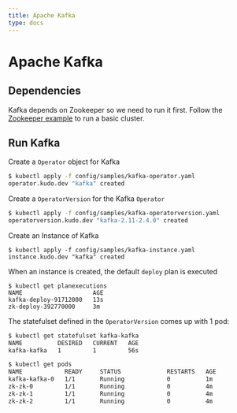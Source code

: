 ```yaml
---
title: Apache Kafka
type: docs
---
```


# Apache Kafka

## Dependencies

Kafka depends on Zookeeper so we need to run it first. Follow the [Zookeeper example](/docs/examples/apache-zookeeper/) to run a basic cluster.

## Run Kafka

Create a `Operator` object for Kafka
```bash
$ kubectl apply -f config/samples/kafka-operator.yaml
operator.kudo.dev "kafka" created
```

Create a `OperatorVersion` for the Kafka  `Operator`

```bash
$ kubectl apply -f config/samples/kafka-operatorversion.yaml
operatorversion.kudo.dev "kafka-2.11-2.4.0" created
```


Create an Instance of Kafka
```
$ kubectl apply -f config/samples/kafka-instance.yaml
instance.kudo.dev "kafka" created
```

When an instance is created, the default `deploy` plan is executed

```
$ kubectl get planexecutions
NAME                    AGE
kafka-deploy-91712000   13s
zk-deploy-392770000     3m
```

The statefulset defined in the `OperatorVersion` comes up with 1 pod:

```bash
$ kubectl get statefulset kafka-kafka
NAME          DESIRED   CURRENT   AGE
kafka-kafka   1         1         56s
```

```bash
$ kubectl get pods
NAME            READY     STATUS             RESTARTS   AGE
kafka-kafka-0   1/1       Running            0          1m
zk-zk-0         1/1       Running            0          4m
zk-zk-1         1/1       Running            0          4m
zk-zk-2         1/1       Running            0          4m
```
